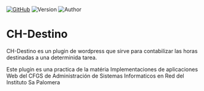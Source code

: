 [![GitHub](https://img.shields.io/github/license/tdatebashvili/ch-destino?label=License)](https://github.com/tdatebashvili/CH-Destino/blob/master/LICENSE)
![Version](https://img.shields.io/badge/Version-1.0-green)
![Author](https://img.shields.io/badge/Autor-Teymuraz%20Datebashvili-blueviolet)

# CH-Destino

CH-Destino es un plugin de wordpress que sirve para contabilizar las horas destinadas  a una determinida tarea.

Este plugin es una practica de la matéria Implementaciones de aplicaciones Web del CFGS de Administración de Sistemas Informaticos en Red del Instituto Sa Palomera

